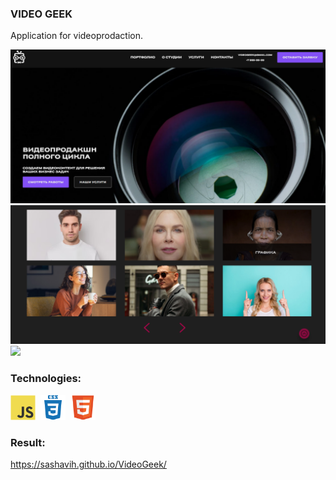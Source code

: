 ### VIDEO GEEK
Application for videoprodaction.

<img src="https://github.com/Sashavih/VideoGeek/blob/main/assets/img/main/vg.png" width="800"/>

<img src="https://github.com/Sashavih/VideoGeek/blob/main/assets/img/main/vgvideo.png" width="800"/>

<img src="https://github.com/Sashavih/VideoGeek/blob/main/assets/img/main/vgmodal" width="800"/>


### Technologies:
<div>
  <img src="https://github.com/devicons/devicon/blob/master/icons/javascript/javascript-original.svg" title="JavaScript" alt="JavaScript" width="40" height="40"/>&nbsp;
  <img src="https://github.com/devicons/devicon/blob/master/icons/css3/css3-plain-wordmark.svg"  title="CSS3" alt="CSS" width="40" height="40"/>&nbsp;
  <img src="https://github.com/devicons/devicon/blob/master/icons/html5/html5-original.svg" title="HTML5" alt="HTML" width="40" height="40"/>&nbsp;
</div>

### Result:
https://sashavih.github.io/VideoGeek/
